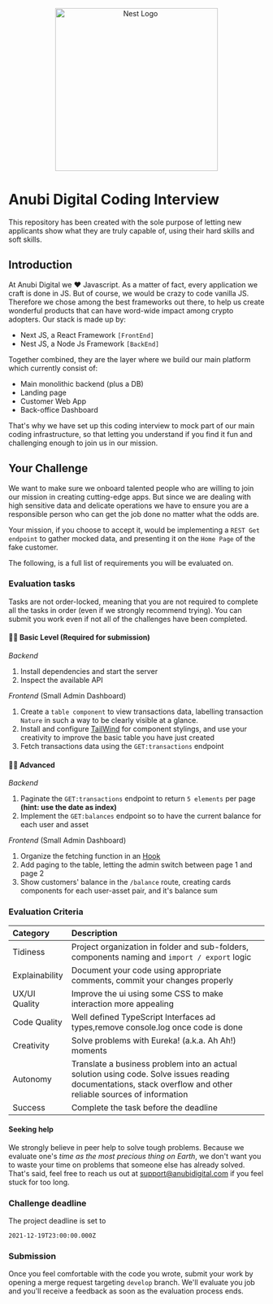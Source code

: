 <p align="center">
  <a href="http://anubidigital.com/" target="blank"><img src="https://anubi-public-assets.s3.eu-central-1.amazonaws.com/ANUBI-LOGO-19-aprile-bianco.png" width="320" alt="Nest Logo" /></a>
</p>

# Anubi Digital Coding Interview

This repository has been created with the sole purpose of letting new applicants show what they are truly capable of, using their hard skills and soft skills.

## Introduction

At Anubi Digital we ❤️ Javascript. As a matter of fact, every application we craft is done in JS. But of course, we would be crazy to code vanilla JS. Therefore we chose among the best frameworks out there, to help us create wonderful products that can have word-wide impact among crypto adopters. Our stack is made up by:

- Next JS, a React Framework `[FrontEnd]`
- Nest JS, a Node Js Framework `[BackEnd]`

Together combined, they are the layer where we build our main platform which currently consist of:

- Main monolithic backend (plus a DB)
- Landing page
- Customer Web App
- Back-office Dashboard

That's why we have set up this coding interview to mock part of our main coding infrastructure, so that letting you understand if you find it fun and challenging enough to join us in our mission.

## Your Challenge

We want to make sure we onboard talented people who are willing to join our mission in creating cutting-edge apps. But since we are dealing with high sensitive data and delicate operations we have to ensure you are a responsible person who can get the job done no matter what the odds are.

Your mission, if you choose to accept it, would be implementing a `REST Get endpoint` to gather mocked data, and presenting it on the `Home Page` of the fake customer.

The following, is a full list of requirements you will be evaluated on.

### Evaluation tasks

Tasks are not order-locked, meaning that you are not required to complete all the tasks in order (even if we strongly recommend trying). You can submit you work even if not all of the challenges have been completed.

#### 👷‍♂️ Basic Level (Required for submission)

_Backend_

1. Install dependencies and start the server
2. Inspect the available API

_Frontend_ (Small Admin Dashboard)

1. Create a `table component` to view transactions data, labelling transaction `Nature` in such a way to be clearly visible at a glance.
2. Install and configure [TailWind](https://tailwindcss.com/) for component stylings, and use your creativity to improve the basic table you have just created
3. Fetch transactions data using the `GET:transactions` endpoint

#### 👨‍🎓 Advanced

_Backend_

1. Paginate the `GET:transactions` endpoint to return `5 elements` per page **(hint: use the date as index)**
2. Implement the `GET:balances` endpoint so to have the current balance for each user and asset

_Frontend_ (Small Admin Dashboard)

1. Organize the fetching function in an [Hook](https://reactjs.org/docs/hooks-custom.html)
2. Add paging to the table, letting the admin switch between page 1 and page 2
3. Show customers' balance in the `/balance` route, creating cards components for each user-asset pair, and it's balance sum

### Evaluation Criteria

| Category       | Description                                                                                                                                                    |
| :------------- | :------------------------------------------------------------------------------------------------------------------------------------------------------------- |
| Tidiness       | Project organization in folder and sub-folders, components naming and `import / export` logic                                                                  |
| Explainability | Document your code using appropriate comments, commit your changes properly                                                                                    |
| UX/UI Quality  | Improve the ui using some CSS to make interaction more appealing                                                                                               |
| Code Quality   | Well defined TypeScript Interfaces ad types,remove console.log once code is done                                                                               |
| Creativity     | Solve problems with Eureka! (a.k.a. Ah Ah!) moments                                                                                                            |
| Autonomy       | Translate a business problem into an actual solution using code. Solve issues reading documentations, stack overflow and other reliable sources of information |
| Success        | Complete the task before the deadline                                                                                                                          |

#### Seeking help

We strongly believe in peer help to solve tough problems. Because we evaluate one's _time as the most precious thing on Earth_, we don't want you to waste your time on problems that someone else has already solved. That's said, feel free to reach us out at <a href="mailto:support@anubidigital.com?subject=[Coding%20Interview]%20Help%20required">support@anubidigital.com</a> if you feel stuck for too long.

### Challenge deadline

The project deadline is set to

```
2021-12-19T23:00:00.000Z
```

### Submission

Once you feel comfortable with the code you wrote, submit your work by opening a merge request targeting `develop` branch. We'll evaluate you job and you'll receive a feedback as soon as the evaluation process ends.
